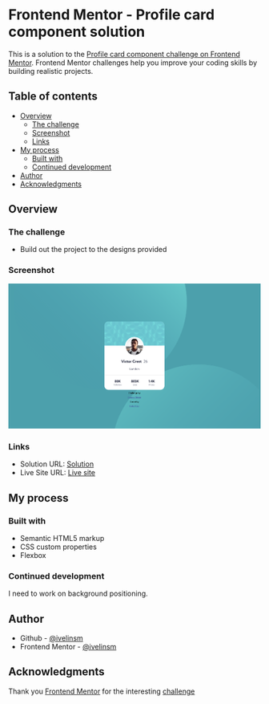 # Frontend Mentor - Profile card component solution

This is a solution to the [Profile card component challenge on Frontend Mentor](https://www.frontendmentor.io/challenges/profile-card-component-cfArpWshJ). Frontend Mentor challenges help you improve your coding skills by building realistic projects. 

## Table of contents

- [Overview](#overview)
  - [The challenge](#the-challenge)
  - [Screenshot](#screenshot)
  - [Links](#links)
- [My process](#my-process)
  - [Built with](#built-with)
  - [Continued development](#continued-development)
- [Author](#author)
- [Acknowledgments](#acknowledgments)

## Overview

### The challenge

- Build out the project to the designs provided

### Screenshot

![Screenshot](/screenshot.jpg)

### Links

- Solution URL: [Solution](https://github.com/ivelinsm/Profile-card-component)
- Live Site URL: [Live site](https://ivelinsm.github.io/Profile-card-component/)

## My process

### Built with

- Semantic HTML5 markup
- CSS custom properties
- Flexbox

### Continued development

I need to work on background positioning.

## Author

- Github - [@ivelinsm](https://github.com/ivelinsm)
- Frontend Mentor - [@ivelinsm](https://www.frontendmentor.io/profile/ivelinsm)

## Acknowledgments

Thank you [Frontend Mentor](https://www.frontendmentor.io) for the interesting [challenge](https://www.frontendmentor.io/challenges/profile-card-component-cfArpWshJ)

